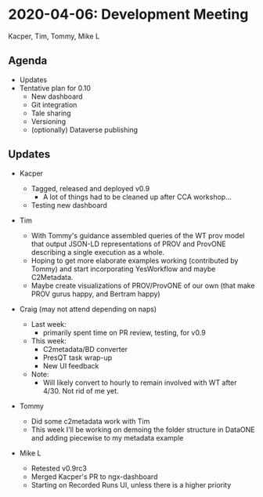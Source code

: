 2020-04-06: Development Meeting
===============================

Kacper, Tim, Tommy, Mike L

Agenda
------
* Updates
* Tentative plan for 0.10
    * New dashboard
    * Git integration
    * Tale sharing
    * Versioning
    * (optionally) Dataverse publishing

Updates
-------

* Kacper
    * Tagged, released and deployed v0.9
        * A lot of things had to be cleaned up after CCA workshop...
    * Testing new dashboard 

* Tim
    * With Tommy's guidance assembled queries of the WT prov model that output JSON-LD representations of PROV and ProvONE describing a single execution as a whole.
    * Hoping to get more elaborate examples working (contributed by Tommy) and start incorporating YesWorkflow and maybe C2Metadata.
    * Maybe create visualizations of PROV/ProvONE of our own (that make PROV gurus happy, and Bertram happy)

* Craig (may not attend depending on naps)
   * Last week: 
       * primarily spent time on PR review, testing, for v0.9
   * This week: 
       * C2metadata/BD converter
       * PresQT task wrap-up
       * New UI feedback
   * Note: 
       * Will likely convert to hourly to remain involved with WT after 4/30. Not rid of me yet.

* Tommy
    * Did some c2metadata work with Tim
    * This week I'll be working on demoing the folder structure in DataONE and adding piecewise to my metadata example

* Mike L
    * Retested v0.9rc3
    * Merged Kacper's PR to ngx-dashboard
    * Starting on Recorded Runs UI, unless there is a higher priority
